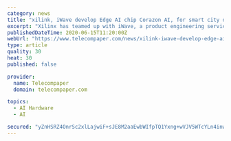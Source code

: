 ```yaml
---
category: news
title: "xilink, iWave develop Edge AI chip Corazon AI, for smart city devices, services"
excerpt: "Xilinx has teamed up with iWave, a product engineering services company based in Japan and India, to design the Corazon-AI , an Edge AI chip aimed at helping intelligent devices take real time decision,"
publishedDateTime: 2020-06-15T11:20:00Z
webUrl: "https://www.telecompaper.com/news/xilink-iwave-develop-edge-ai-chip-corazon-ai-for-smart-city-devices-services--1342481"
type: article
quality: 30
heat: 30
published: false

provider:
  name: Telecompaper
  domain: telecompaper.com

topics:
  - AI Hardware
  - AI

secured: "yZnHSRZ4OnrSc2xlLajwiF+sJE8M2aaEwbWIfpTQ1Yxng+wVJV5WTcYLn4inweMCSZeRWWv63i64J26PNPFz/HcYegiJL2BMfkGwYhGTDp+f99i2LaRsP2HBz/PT8TP2jsc4D+30wsTbU1/e4IrktijG9CfbIUDOwTzLKrRDcOtHHlh/XcEMAVkppQ4t5FE0rrZYizoIOzzAitqaQ2et21FVYtuEsezBn6WAGDR6OV9aux5mAgjwHYUj5oGeztH+0uEtjXI/y4f6UqTBvVKJTp8aJyV5D5dKQR9ZC+2CtUZFsQp1M0nL1Yjsf2/Zxb1WsgUv4//9WVN7wicZr7aNiA==;esustSgXubVwcR0KljJ+tA=="
---
```


